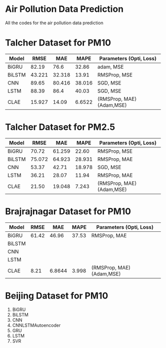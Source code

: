 # Air Pollution Data Prediction
 All the codes for the air pollution data prediction

# Talcher Dataset for PM10

| Model       | RMSE        | MAE | MAPE | Parameters (Opti, Loss) |
| ----------- | ----------- | ----| ---- | ------------------------ |
| BiGRU      | 82.19       |76.6 | 32.86 | adam, MSE | 
| BiLSTM      | 43.221       |32.318| 13.91| RMSProp, MSE |
| CNN      | 89.65      | 80.416| 38.016| SGD, MSE |
| LSTM      |88.39       |86.4| 40.03| SGD, MSE |
| CLAE      | 15.927       |14.09| 6.6522| (RMSProp, MAE) (Adam,MSE)|

# Talcher Dataset for PM2.5

| Model       | RMSE        | MAE | MAPE | Parameters (Opti, Loss) |
| ----------- | ----------- | ----| ---- | ---------- |
| BiGRU      | 70.72    |61.259 | 22.60|    RMSProp, MSE |
| BiLSTM      | 75.072       |64.923| 28.931| RMSProp, MAE | 
| CNN      | 53.37      | 42.71| 18.978| SGD, MSE|
| LSTM      | 36.21       |28.07| 11.94| RMSProp, MAE|
| CLAE      | 21.50       |19.048| 7.243|  (RMSProp, MAE) (Adam,MSE)|


# Brajrajnagar Dataset for PM10

| Model       | RMSE        | MAE | MAPE | Parameters (Opti, Loss) |
| ----------- | ----------- | ----| ---- | ------------------------ |
| BiGRU      | 61.42       |46.96 | 37.53 | RMSProp, MAE | 
| BiLSTM      |        || |  |
| CNN      |       | | |  |
| LSTM      |       || |  |
| CLAE      | 8.21      |6.8644| 3.998| (RMSProp, MAE) (Adam,MSE)|

# Beijing Dataset for PM10

 1. BiGRU
 2. BiLSTM
 3. CNN
 4. CNNLSTMAutoencoder
 5. GRU
 6. LSTM
 7. SVR

 
 
